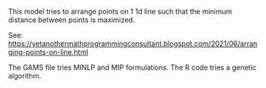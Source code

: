 This model tries to arrange points on 1 1d line such that the minimum distance between points is maximized.

See: https://yetanothermathprogrammingconsultant.blogspot.com/2021/06/arranging-points-on-line.html

The GAMS file tries MINLP and MIP formulations.
The R code tries a genetic algorithm.
